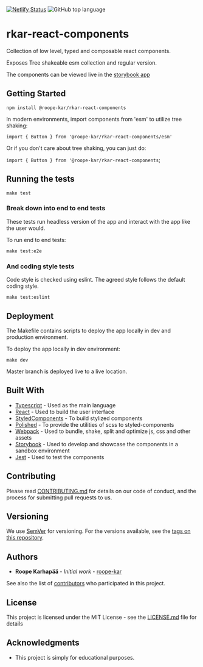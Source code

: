 [![Netlify Status](https://api.netlify.com/api/v1/badges/940aae8e-025e-461d-85ff-94b2fbcd26f1/deploy-status)](https://app.netlify.com/sites/dazzling-saha-7834e0/deploys) ![GitHub top language](https://img.shields.io/github/languages/top/roope-kar/rkar-react-components)

# rkar-react-components

Collection of low level, typed and composable react components.

Exposes Tree shakeable esm collection and regular version.

The components can be viewed live in the [storybook app](https://dazzling-saha-7834e0.netlify.app/)

## Getting Started

`npm install @roope-kar/rkar-react-components`

In modern environments, import components from 'esm' to utilize tree shaking:

`import { Button } from '@roope-kar/rkar-react-components/esm'`

Or if you don't care about tree shaking, you can just do:

`import { Button } from '@roope-kar/rkar-react-components`;

## Running the tests

`make test`

### Break down into end to end tests

These tests run headless version of the app and interact with the app like the user would.

To run end to end tests:

`make test:e2e`

### And coding style tests

Code style is checked using eslint. The agreed style follows the default coding style.

`make test:eslint`

## Deployment

The Makefile contains scripts to deploy the app locally in dev and production environment.

To deploy the app locally in dev environment:

`make dev`

Master branch is deployed live to a live location.

## Built With

* [Typescript](https://www.typescriptlang.org/) - Used as the main language
* [React](https://reactjs.org/) - Used to build the user interface
* [StyledComponents](https://styled-components.com/) - To build stylized components
* [Polished](https://polished.js.org/) - To provide the utilities of scss to styled-components
* [Webpack](https://webpack.js.org/) - Used to bundle, shake, split and optimize js, css and other assets
* [Storybook](https://storybook.js.org/) - Used to develop and showcase the components in a sandbox environment
* [Jest](https://jestjs.io/) - Used to test the components

## Contributing

Please read [CONTRIBUTING.md](https://gist.github.com/PurpleBooth/b24679402957c63ec426) for details on our code of conduct, and the process for submitting pull requests to us.

## Versioning

We use [SemVer](http://semver.org/) for versioning. For the versions available, see the [tags on this repository](https://github.com/roope-kar/rkar-react-components/tags). 

## Authors

* **Roope Karhapää** - *Initial work* - [roope-kar](https://github.com/roope-kar)

See also the list of [contributors](https://github.com/roope-kar/rkar-react-components/contributors) who participated in this project.

## License

This project is licensed under the MIT License - see the [LICENSE.md](LICENSE.md) file for details

## Acknowledgments

* This project is simply for educational purposes.
